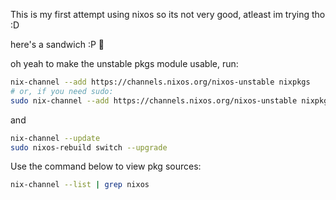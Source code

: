 This is my first attempt using nixos so its not very good,
atleast im trying tho :D

here's a sandwich :P 🥪

oh yeah to make the unstable pkgs module usable, run:

```sh
nix-channel --add https://channels.nixos.org/nixos-unstable nixpkgs
# or, if you need sudo:
sudo nix-channel --add https://channels.nixos.org/nixos-unstable nixpkgs
```

and

```sh
nix-channel --update
sudo nixos-rebuild switch --upgrade
```

Use the command below to view pkg sources:

```sh
nix-channel --list | grep nixos
```
